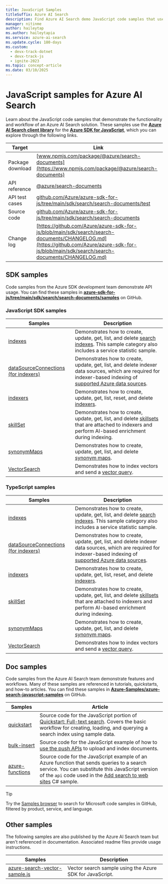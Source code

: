 ```yaml
---
title: JavaScript Samples
titleSuffix: Azure AI Search
description: Find Azure AI Search demo JavaScript code samples that use the Azure .NET SDK for JavaScript.
manager: nitinme
author: haileytap
ms.author: haileytapia
ms.service: azure-ai-search
ms.update.cycle: 180-days
ms.custom:
  - devx-track-dotnet
  - devx-track-js
  - ignite-2023
ms.topic: concept-article
ms.date: 03/10/2025
---
```


# JavaScript samples for Azure AI Search

Learn about the JavaScript code samples that demonstrate the functionality and workflow of an Azure AI Search solution. These samples use the [**Azure AI Search client library**](/javascript/api/overview/azure/search-documents-readme) for the [**Azure SDK for JavaScript**](/azure/developer/javascript/), which you can explore through the following links.

| Target | Link |
|--------|------|
| Package download | [www.npmjs.com/package/@azure/search-documents](https://www.npmjs.com/package/@azure/search-documents) |
| API reference | [@azure/search-documents](/javascript/api/@azure/search-documents/) |
| API test cases | [github.com/Azure/azure-sdk-for-js/tree/main/sdk/search/search-documents/test](https://github.com/Azure/azure-sdk-for-js/tree/main/sdk/search/search-documents/test) |
| Source code | [github.com/Azure/azure-sdk-for-js/tree/main/sdk/search/search-documents](https://github.com/Azure/azure-sdk-for-js/tree/main/sdk/search/search-documents) |
| Change log | [https://github.com/Azure/azure-sdk-for-js/blob/main/sdk/search/search-documents/CHANGELOG.md](https://github.com/Azure/azure-sdk-for-js/blob/main/sdk/search/search-documents/CHANGELOG.md) |

## SDK samples

Code samples from the Azure SDK development team demonstrate API usage. You can find these samples in [**azure-sdk-for-js/tree/main/sdk/search/search-documents/samples**](https://github.com/Azure/azure-sdk-for-js/tree/main/sdk/search/search-documents/samples) on GitHub.

### JavaScript SDK samples

| Samples | Description |
|---------|-------------|
| [indexes](https://github.com/Azure/azure-sdk-for-js/tree/main/sdk/search/search-documents/samples/v11/javascript) | Demonstrates how to create, update, get, list, and delete [search indexes](search-what-is-an-index.md). This sample category also includes a service statistic sample. |
| [dataSourceConnections (for indexers)](https://github.com/Azure/azure-sdk-for-js/blob/main/sdk/search/search-documents/samples/v11/javascript/dataSourceConnectionOperations.js) | Demonstrates how to create, update, get, list, and delete indexer data sources, which are required for indexer-based indexing of [supported Azure data sources](search-indexer-overview.md#supported-data-sources). |
| [indexers](https://github.com/Azure/azure-sdk-for-js/tree/main/sdk/search/search-documents/samples/v11/javascript) | Demonstrates how to create, update, get, list, reset, and delete [indexers](search-indexer-overview.md).|
| [skillSet](https://github.com/Azure/azure-sdk-for-js/tree/main/sdk/search/search-documents/samples/v11/javascript) | Demonstrates how to create, update, get, list, and delete [skillsets](cognitive-search-working-with-skillsets.md) that are attached to indexers and perform AI-based enrichment during indexing. |
| [synonymMaps](https://github.com/Azure/azure-sdk-for-js/tree/main/sdk/search/search-documents/samples/v11/javascript) | Demonstrates how to create, update, get, list, and delete [synonym maps](search-synonyms.md). |
| [VectorSearch](https://github.com/Azure/azure-sdk-for-js/blob/main/sdk/search/search-documents/samples/v12-beta/javascript/vectorSearch.js) | Demonstrates how to index vectors and send a [vector query](vector-search-how-to-query.md). |

### TypeScript samples

| Samples | Description |
|---------|-------------|
| [indexes](https://github.com/Azure/azure-sdk-for-js/tree/main/sdk/search/search-documents/samples/v11/typescript/src) | Demonstrates how to create, update, get, list, and delete [search indexes](search-what-is-an-index.md). This sample category also includes a service statistic sample. |
| [dataSourceConnections (for indexers)](https://github.com/Azure/azure-sdk-for-js/blob/main/sdk/search/search-documents/samples/v11/typescript/src/dataSourceConnectionOperations.ts) | Demonstrates how to create, update, get, list, and delete indexer data sources, which are required for indexer-based indexing of [supported Azure data sources](search-indexer-overview.md#supported-data-sources). |
| [indexers](https://github.com/Azure/azure-sdk-for-js/tree/main/sdk/search/search-documents/samples/v11/typescript/src) | Demonstrates how to create, update, get, list, reset, and delete [indexers](search-indexer-overview.md).|
| [skillSet](https://github.com/Azure/azure-sdk-for-js/blob/main/sdk/search/search-documents/samples/v11/typescript/src/skillSetOperations.ts) | Demonstrates how to create, update, get, list, and delete [skillsets](cognitive-search-working-with-skillsets.md) that are attached to indexers and perform AI-based enrichment during indexing. |
| [synonymMaps](https://github.com/Azure/azure-sdk-for-js/blob/main/sdk/search/search-documents/samples/v11/typescript/src/synonymMapOperations.ts) | Demonstrates how to create, update, get, list, and delete [synonym maps](search-synonyms.md). |
| [VectorSearch](https://github.com/Azure/azure-sdk-for-js/blob/main/sdk/search/search-documents/samples/v12/typescript/src/vectorSearch.ts) | Demonstrates how to index vectors and send a [vector query](vector-search-how-to-query.md). |

## Doc samples

Code samples from the Azure AI Search team demonstrate features and workflows. Many of these samples are referenced in tutorials, quickstarts, and how-to articles. You can find these samples in [**Azure-Samples/azure-search-javascript-samples**](https://github.com/Azure-Samples/azure-search-javascript-samples) on GitHub.

| Samples | Article |
|---------|---------|
| [quickstart](https://github.com/Azure-Samples/azure-search-javascript-samples/tree/main/quickstart) | Source code for the JavaScript portion of [Quickstart: Full-text search](search-get-started-text.md). Covers the basic workflow for creating, loading, and querying a search index using sample data. |
| [bulk-insert](https://github.com/Azure-Samples/azure-search-javascript-samples/tree/main/bulk-insert) | Source code for the JavaScript example of how to [use the push APIs](search-how-to-load-search-index.md) to upload and index documents. |
| [azure-functions](https://github.com/Azure-Samples/azure-search-javascript-samples/tree/main/azure-function-search) | Source code for the JavaScript example of an Azure function that sends queries to a search service. You can substitute this JavaScript version of the `api` code used in the [Add search to web sites](tutorial-csharp-overview.md) C# sample. |
> [!TIP]
> Try the [Samples browser](/samples/browse/?languages=javascript&products=azure-cognitive-search) to search for Microsoft code samples in GitHub, filtered by product, service, and language.

## Other samples

The following samples are also published by the Azure AI Search team but aren't referenced in documentation. Associated readme files provide usage instructions.

| Samples | Description |
|---------|-------------|
| [azure-search-vector-sample.js](https://github.com/Azure/azure-search-vector-samples/tree/main/demo-javascript/readme.md) | Vector search sample using the Azure SDK for JavaScript. |
